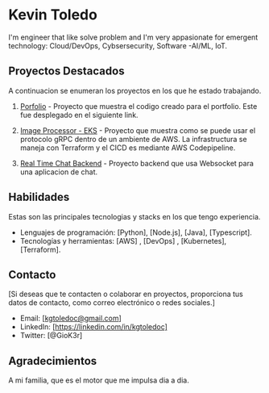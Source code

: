 
<!-- Encabezado con ícono -->
# Kevin Toledo

I'm engineer that like solve problem and I'm very appasionate for emergent technology: Cloud/DevOps, Cybsersecurity, Software -AI/ML, IoT.

## Proyectos Destacados

A continuacion se enumeran los proyectos en los que he estado trabajando.

1. [Porfolio](https://portfolio-page-coral.vercel.app/) - Proyecto que muestra el codigo creado para el portfolio. Este fue desplegado en el siguiente link.

2. [Image Processor - EKS](https://github.com/Kgtoledoc/image-processor) - Proyecto que muestra como se puede usar el protocolo gRPC dentro de un ambiente de AWS. La infrastructura se maneja con Terraform y el CICD es mediante AWS Codepipeline.

3. [Real Time Chat Backend](https://github.com/Kgtoledoc/real-time-chat-app-backend) - Proyecto backend que usa Websocket para una aplicacion de chat.

## Habilidades

Estas son las principales tecnologias y stacks en los que tengo experiencia.

- Lenguajes de programación: [Python], [Node.js], [Java], [Typescript].
- Tecnologías y herramientas: [AWS] , [DevOps] , [Kubernetes], [Terraform].

## Contacto

[Si deseas que te contacten o colaborar en proyectos, proporciona tus datos de contacto, como correo electrónico o redes sociales.]

- Email: [kgtoledoc@gmail.com]
- LinkedIn: [https://linkedin.com/in/kgtoledoc] 
- Twitter: [@GioK3r] 



## Agradecimientos

A mi familia, que es el motor que me impulsa dia a dia.


